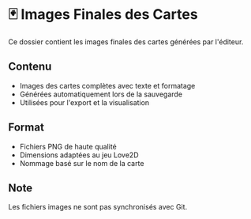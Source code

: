 # 🃏 Images Finales des Cartes

Ce dossier contient les images finales des cartes générées par l'éditeur.

## Contenu

- Images des cartes complètes avec texte et formatage
- Générées automatiquement lors de la sauvegarde
- Utilisées pour l'export et la visualisation

## Format

- Fichiers PNG de haute qualité
- Dimensions adaptées au jeu Love2D
- Nommage basé sur le nom de la carte

## Note

Les fichiers images ne sont pas synchronisés avec Git.
